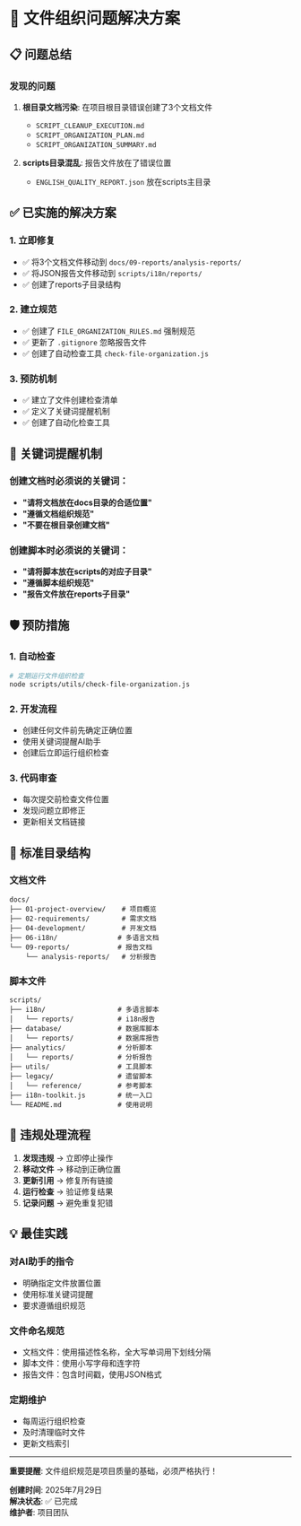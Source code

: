 # 🎯 文件组织问题解决方案

## 📋 问题总结

### 发现的问题
1. **根目录文档污染**: 在项目根目录错误创建了3个文档文件
   - `SCRIPT_CLEANUP_EXECUTION.md`
   - `SCRIPT_ORGANIZATION_PLAN.md` 
   - `SCRIPT_ORGANIZATION_SUMMARY.md`

2. **scripts目录混乱**: 报告文件放在了错误位置
   - `ENGLISH_QUALITY_REPORT.json` 放在scripts主目录

## ✅ 已实施的解决方案

### 1. 立即修复
- ✅ 将3个文档文件移动到 `docs/09-reports/analysis-reports/`
- ✅ 将JSON报告文件移动到 `scripts/i18n/reports/`
- ✅ 创建了reports子目录结构

### 2. 建立规范
- ✅ 创建了 `FILE_ORGANIZATION_RULES.md` 强制规范
- ✅ 更新了 `.gitignore` 忽略报告文件
- ✅ 创建了自动检查工具 `check-file-organization.js`

### 3. 预防机制
- ✅ 建立了文件创建检查清单
- ✅ 定义了关键词提醒机制
- ✅ 创建了自动化检查工具

## 🔑 关键词提醒机制

### 创建文档时必须说的关键词：
- **"请将文档放在docs目录的合适位置"**
- **"遵循文档组织规范"**
- **"不要在根目录创建文档"**

### 创建脚本时必须说的关键词：
- **"请将脚本放在scripts的对应子目录"**
- **"遵循脚本组织规范"**
- **"报告文件放在reports子目录"**

## 🛡️ 预防措施

### 1. 自动检查
```bash
# 定期运行文件组织检查
node scripts/utils/check-file-organization.js
```

### 2. 开发流程
- 创建任何文件前先确定正确位置
- 使用关键词提醒AI助手
- 创建后立即运行组织检查

### 3. 代码审查
- 每次提交前检查文件位置
- 发现问题立即修正
- 更新相关文档链接

## 📁 标准目录结构

### 文档文件
```
docs/
├── 01-project-overview/    # 项目概览
├── 02-requirements/        # 需求文档
├── 04-development/         # 开发文档
├── 06-i18n/               # 多语言文档
└── 09-reports/            # 报告文档
    └── analysis-reports/   # 分析报告
```

### 脚本文件
```
scripts/
├── i18n/                  # 多语言脚本
│   └── reports/           # i18n报告
├── database/              # 数据库脚本
│   └── reports/           # 数据库报告
├── analytics/             # 分析脚本
│   └── reports/           # 分析报告
├── utils/                 # 工具脚本
├── legacy/                # 遗留脚本
│   └── reference/         # 参考脚本
├── i18n-toolkit.js        # 统一入口
└── README.md              # 使用说明
```

## 🚨 违规处理流程

1. **发现违规** → 立即停止操作
2. **移动文件** → 移动到正确位置
3. **更新引用** → 修复所有链接
4. **运行检查** → 验证修复结果
5. **记录问题** → 避免重复犯错

## 💡 最佳实践

### 对AI助手的指令
- 明确指定文件放置位置
- 使用标准关键词提醒
- 要求遵循组织规范

### 文件命名规范
- 文档文件：使用描述性名称，全大写单词用下划线分隔
- 脚本文件：使用小写字母和连字符
- 报告文件：包含时间戳，使用JSON格式

### 定期维护
- 每周运行组织检查
- 及时清理临时文件
- 更新文档索引

---

**重要提醒**: 文件组织规范是项目质量的基础，必须严格执行！

**创建时间**: 2025年7月29日  
**解决状态**: ✅ 已完成  
**维护者**: 项目团队